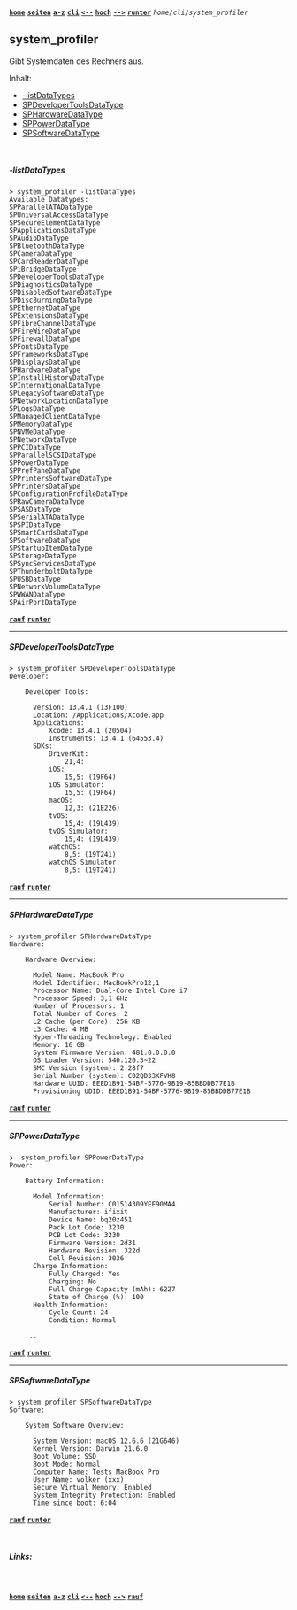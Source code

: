 <!-- Navigation top -->
[__`home`__][home] [__`seiten`__][seiten] [__`a-z`__][content] [__`cli`__][content2] [__`<--`__][left] [__`hoch`__][up] [__`-->`__][right] [__`runter`__][bottom] _`home/cli/system_profiler`_

<!-- Navigation links -->
[home]:     ./home
[seiten]:   ./home-pages
[content]:  ./home-az
[content2]: ./cli-befehle-az
[left]:     ./cli-befehl-system_profiler
[up]:       ./home-cli
[right]:    ./cli-befehl-system_profiler
[top]:      #
[bottom]:   #links

<!-- CONTENT START ############################################## -->

## system_profiler

Gibt Systemdaten des Rechners aus. 

Inhalt:
- [-listDataTypes](#-listDataTypes)
- [SPDeveloperToolsDataType](#SPDeveloperToolsDataType)
- [SPHardwareDataType](#SPHardwareDataType)
- [SPPowerDataType](#SPPowerDataType)
- [SPSoftwareDataType](#SPSoftwareDataType) 

<br>

##### -listDataTypes

```console
> system_profiler -listDataTypes
Available Datatypes:
SPParallelATADataType
SPUniversalAccessDataType
SPSecureElementDataType
SPApplicationsDataType
SPAudioDataType
SPBluetoothDataType
SPCameraDataType
SPCardReaderDataType
SPiBridgeDataType
SPDeveloperToolsDataType
SPDiagnosticsDataType
SPDisabledSoftwareDataType
SPDiscBurningDataType
SPEthernetDataType
SPExtensionsDataType
SPFibreChannelDataType
SPFireWireDataType
SPFirewallDataType
SPFontsDataType
SPFrameworksDataType
SPDisplaysDataType
SPHardwareDataType
SPInstallHistoryDataType
SPInternationalDataType
SPLegacySoftwareDataType
SPNetworkLocationDataType
SPLogsDataType
SPManagedClientDataType
SPMemoryDataType
SPNVMeDataType
SPNetworkDataType
SPPCIDataType
SPParallelSCSIDataType
SPPowerDataType
SPPrefPaneDataType
SPPrintersSoftwareDataType
SPPrintersDataType
SPConfigurationProfileDataType
SPRawCameraDataType
SPSASDataType
SPSerialATADataType
SPSPIDataType
SPSmartCardsDataType
SPSoftwareDataType
SPStartupItemDataType
SPStorageDataType
SPSyncServicesDataType
SPThunderboltDataType
SPUSBDataType
SPNetworkVolumeDataType
SPWWANDataType
SPAirPortDataType
```

[__`rauf`__][top] [__`runter`__][bottom]

---
##### SPDeveloperToolsDataType

```console
> system_profiler SPDeveloperToolsDataType
Developer:

    Developer Tools:

      Version: 13.4.1 (13F100)
      Location: /Applications/Xcode.app
      Applications:
          Xcode: 13.4.1 (20504)
          Instruments: 13.4.1 (64553.4)
      SDKs:
          DriverKit:
              21,4:
          iOS:
              15,5: (19F64)
          iOS Simulator:
              15,5: (19F64)
          macOS:
              12,3: (21E226)
          tvOS:
              15,4: (19L439)
          tvOS Simulator:
              15,4: (19L439)
          watchOS:
              8,5: (19T241)
          watchOS Simulator:
              8,5: (19T241)
```

[__`rauf`__][top] [__`runter`__][bottom]

---
##### SPHardwareDataType

```console
> system_profiler SPHardwareDataType
Hardware:

    Hardware Overview:

      Model Name: MacBook Pro
      Model Identifier: MacBookPro12,1
      Processor Name: Dual-Core Intel Core i7
      Processor Speed: 3,1 GHz
      Number of Processors: 1
      Total Number of Cores: 2
      L2 Cache (per Core): 256 KB
      L3 Cache: 4 MB
      Hyper-Threading Technology: Enabled
      Memory: 16 GB
      System Firmware Version: 481.0.0.0.0
      OS Loader Version: 540.120.3~22
      SMC Version (system): 2.28f7
      Serial Number (system): C02QD33KFVH8
      Hardware UUID: EEED1B91-54BF-5776-9B19-85BBDDB77E1B
      Provisioning UDID: EEED1B91-54BF-5776-9B19-85BBDDB77E1B
```

[__`rauf`__][top] [__`runter`__][bottom]

---
##### SPPowerDataType

```console
❯  system_profiler SPPowerDataType
Power:

    Battery Information:

      Model Information:
          Serial Number: C01514309YEF90MA4
          Manufacturer: ifixit
          Device Name: bq20z451
          Pack Lot Code: 3230
          PCB Lot Code: 3230
          Firmware Version: 2d31
          Hardware Revision: 322d
          Cell Revision: 3036
      Charge Information:
          Fully Charged: Yes
          Charging: No
          Full Charge Capacity (mAh): 6227
          State of Charge (%): 100
      Health Information:
          Cycle Count: 24
          Condition: Normal

    ...
```

[__`rauf`__][top] [__`runter`__][bottom]

---
##### SPSoftwareDataType

```console
> system_profiler SPSoftwareDataType
Software:

    System Software Overview:

      System Version: macOS 12.6.6 (21G646)
      Kernel Version: Darwin 21.6.0
      Boot Volume: SSD
      Boot Mode: Normal
      Computer Name: Tests MacBook Pro
      User Name: volker (xxx)
      Secure Virtual Memory: Enabled
      System Integrity Protection: Enabled
      Time since boot: 6:04
```

[__`rauf`__][top] [__`runter`__][bottom]

<!--
```console
```
```console
```
```console
```
-->

<!-- Content navigation -->
[](#) [](#) [](#)

<!-- ToDos -->
<!-- 
-->

<!--
### CHAPTER

#### SUBCHAPTER
-->

<!-- Program code -->
<!--
```swift
// Programmcode
```
-->

<!-- CONTENT END ############################################## -->

<!-- Navigation [__`rauf`__][top] [__`runter`__][bottom] -->

<!-- Links --> <br>
##### Links:
<!--   
[`TEXT`](LINK) _<sub>`von apple documentation`</sub>_
[`TEXT`](LINK) _<sub>`von swift.org`</sub>_   
[`TEXT`](LINK) _<sub>`by AUTHOR, YEAR`</sub>_
-->

<!--
##### Videos:
[`TEXT`](LINK) _<sub>`by AUTHOR, YEAR, Xmin`</sub>_
-->

<!-- Navigation bottom --> <br>
<!-- ###### <sub>_</sub> Ersatz Sprungmarke, wenn keine '##### Links:' vorhanden ist. -->
[__`home`__][home] [__`seiten`__][seiten] [__`a-z`__][content] [__`cli`__][content2] [__`<--`__][left] [__`hoch`__][up] [__`-->`__][right] [__`rauf`__][top]